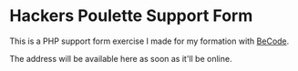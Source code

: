 # Hackers Poulette Support Form

This is a PHP support form exercise I made for my formation with [BeCode](https://becode.org/).

The address will be available here as soon as it'll be online.